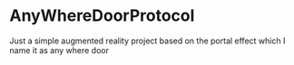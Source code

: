 # AnyWhereDoorProtocol
Just a simple augmented reality project based on the portal effect which I name it as any where door  

